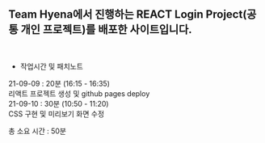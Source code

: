 ## Team Hyena에서 진행하는 REACT Login Project(공통 개인 프로젝트)를 배포한 사이트입니다.

<br>

- 작업시간 및 패치노트

21-09-09 : 20분 (16:15 - 16:35)
<br>
리액트 프로젝트 생성 및 github pages deploy
<br>
21-09-10 : 30분 (10:50 - 11:20)
<br>
CSS 구현 및 미리보기 화면 수정
<br>

총 소요 시간 : 50분